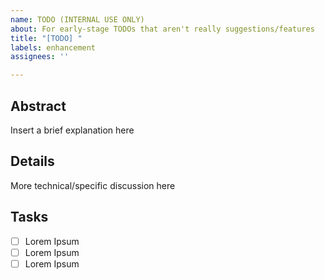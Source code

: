```yaml
---
name: TODO (INTERNAL USE ONLY)
about: For early-stage TODOs that aren't really suggestions/features
title: "[TODO] "
labels: enhancement
assignees: ''

---
```


## Abstract
Insert a brief explanation here

## Details
More technical/specific discussion here

## Tasks
- [  ] Lorem Ipsum
- [  ] Lorem Ipsum
- [  ] Lorem Ipsum
